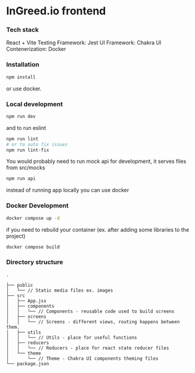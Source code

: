 # InGreed.io frontend

### Tech stack
React + Vite
Testing Framework: Jest
UI Framework: Chakra UI
Contenerization: Docker

### Installation
```sh
npm install
```
or use docker.

### Local development
```sh
npm run dev
```
and to run eslint
```sh
npm run lint
# or to auto fix issues
npm run lint-fix
```
  
You would probably need to run mock api for development, it serves files from src/mocks
```sh
npm run api
```

instead of running app locally you can use docker

### Docker Development
```sh
docker compose up -d
```
if you need to rebuild your container (ex. after adding some libraries to the project)
```sh
docker compose build
```

### Directory structure
```
.

├── public
│   └── // Static media files ex. images
├── src
│   ├── App.jsx
│   ├── components
│   │   └── // Components - reusable code used to build screens
│   ├── screens
│   │   └── // Screens - different views, routing happens between them.
│   ├── utils
│   │   └── // Utils - place for useful functions
│   ├── reducers
│   │   └── // Reducers - place for react state reducer files
│   └── theme
│       └── // Theme - Chakra UI components theming files
└── package.json
```
